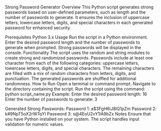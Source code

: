 Strong Password Generator
Overview
This Python script generates strong passwords based on user-defined parameters, such as length and the number of passwords to generate. It ensures the inclusion of uppercase letters, lowercase letters, digits, and special characters in each generated password for enhanced security.

Prerequisites
Python 3.x
Usage
Run the script in a Python environment.
Enter the desired password length and the number of passwords to generate when prompted.
Strong passwords will be displayed in the console.
Functionality
The script uses the random and string modules to create strong and randomized passwords.
Passwords include at least one character from each of the following categories: uppercase letters, lowercase letters, digits, and special characters.
The remaining characters are filled with a mix of random characters from letters, digits, and punctuation.
The generated passwords are shuffled for additional randomness.
How to Run
Open a terminal or command prompt.
Navigate to the directory containing the script.
Run the script using the command: python script_name.py
Example:
Enter the desired password length: 16
Enter the number of passwords to generate: 3

Generated Strong Passwords:
Password 1: a$3FgH6iJ8lQ1pZm
Password 2: k#9NpT5oX2rW7qYl
Password 3: s@4EoU2vY1lA9bZx
Notes
Ensure that you have Python installed on your system.
The script handles input validation for numeric values.
